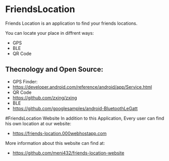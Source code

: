 # FriendsLocation

Friends Location is an application to find your friends locations.

You can locate your place in diffrent ways:
 * GPS 
 * BLE 
 * QR Code
 
 ## Thecnology and Open Source:
 * GPS Finder:
  * https://developer.android.com/reference/android/app/Service.html
 * QR Code
  * https://github.com/zxing/zxing
 * BLE 
  * https://github.com/googlesamples/android-BluetoothLeGatt
  
  #FriendsLocation Website
  In addition to this Application, Every user can find his own location at our website:
  
  * https://friends-location.000webhostapp.com
  
  More information about this website can find at:
  * https://github.com/meni432/friends-location-website
